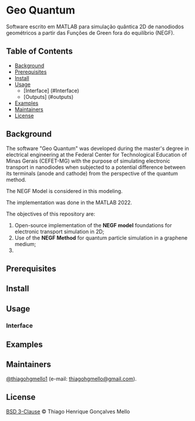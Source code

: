 # Geo Quantum
Software escrito em MATLAB para simulação quântica 2D de nanodiodos geométricos a partir das Funções de Green fora do equilíbrio (NEGF).

## Table of Contents

- [Background](#background)
- [Prerequisites](#prerequisites)
- [Install](#install)
- [Usage](#usage)
  - [Interface] (#Interface)
  - [Outputs] (#outputs)
- [Examples](#examples)
- [Maintainers](#maintainers)
- [License](#license)

## Background

The software "Geo Quantum" was developed during the master's degree in electrical engineering at the Federal Center for Technological Education of Minas Gerais (CEFET-MG) with the purpose of simulating electronic transport in nanodiodes when subjected to a potential difference between its terminals (anode and cathode) from the perspective of the quantum method.

The NEGF Model is considered in this modeling.

The implementation was done in the MATLAB 2022.

The objectives of this repository are:
1. Open-source implementation of the **NEGF model** foundations for electronic transport simulation in 2D;
2. Use of the **NEGF Method** for quantum particle simulation in a graphene medium;
3. 

## Prerequisites

## Install

## Usage

### Interface

## Examples

## Maintainers

[@thiagohgmello1](https://github.com/thiagohgmello1) (e-mail: thiagohgmello@gmail.com).


## License

[BSD 3-Clause](LICENSE) © Thiago Henrique Gonçalves Mello
